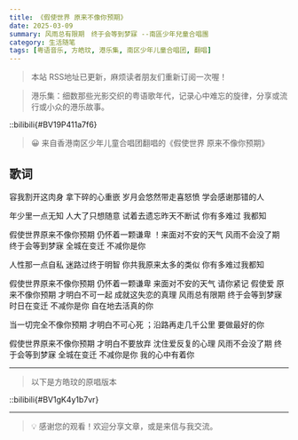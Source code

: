 ```yaml
---
title: 《假使世界 原来不像你预期》
date: 2025-03-09
summary: 风雨总有限期　终于会等到梦寐 --南區少年兒童合唱團
category: 生活随笔
tags: [粤语音乐, 方皓玟, 港乐集, 南区少年儿童合唱团, 翻唱]
---
```


> 本站 RSS地址已更新，麻烦读者朋友们重新订阅一次喔！

> 港乐集：细数那些光影交织的粤语歌年代，记录心中难忘的旋律，分享或流行或小众的港乐故事。

::bilibili{#BV19P411a7f6}

> 😀 来自香港南区少年儿童合唱团翻唱的《假使世界 原来不像你预期》

## 歌词

容我割开这肉身 拿下碎的心重嵌
岁月会悠然带走喜怒愤
学会感谢那错的人

年少里一点无知
人大了只想随意
试着去遗忘昨天不断试
你有多难过 我都知

假使世界原来不像你预期
仍怀着一颗谦卑 ！来面对不安的天气
风雨不会没了期 终于会等到梦寐
全城在变迁 不减你是你

人性那一点自私
迷路过终于明智
你共我原来太多的类似
你有多难过我都知

假使世界原来不像你预期
仍怀着一颗谦卑 来面对不安的天气
请你紧记
假使爱 原来不像你预期
才明白不可一起 成就这失恋的真理
风雨总有限期 终于会等到梦寐
时日在变迁 不减你是你
自在地去活真的你

当一切完全不像你预期
才明白不可心死 ；沿路再走几千公里
要做最好的你

假使世界原来不像你预期
才明白不要放弃 沈住爱反复的心理
风雨不会没了期 终于会等到梦寐
全城在变迁 不减你是你
我的心中有着你

---

> 以下是方皓玟的原唱版本

::bilibili{#BV1gK4y1b7vr}

---

> 💡 感谢您的观看！欢迎分享文章，或是来信与我交流。
